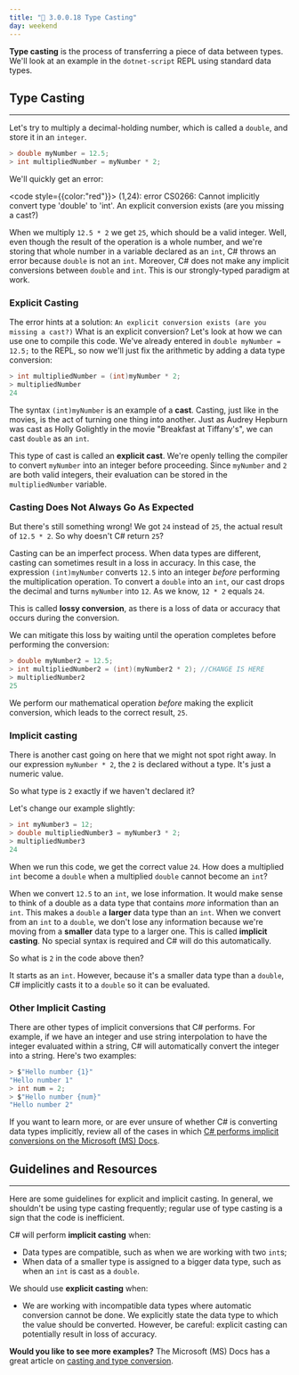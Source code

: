 ```yaml
---
title: "📓 3.0.0.18 Type Casting"
day: weekend
---
```


**Type casting** is the process of transferring a piece of data between types. We'll look at an example in the `dotnet-script` REPL using standard data types. 

## Type Casting
---

Let's try to multiply a decimal-holding number, which is called a `double`, and store it in an `integer`.

```csharp
> double myNumber = 12.5;
> int multipliedNumber = myNumber * 2;
```

We'll quickly get an error:

<code style={{color:"red"}}>
(1,24): error CS0266: Cannot implicitly convert type 'double' to 'int'. An explicit conversion exists (are you missing a cast?)
</code>

When we multiply `12.5 * 2` we get `25`, which should be a valid integer. Well, even though the result of the operation is a whole number, and we're storing that whole number in a variable declared as an `int`, C# throws an error because `double` is not an `int`. Moreover, C# does not make any implicit conversions between `double` and `int`. This is our strongly-typed paradigm at work.

### Explicit Casting

The error hints at a solution: `An explicit conversion exists (are you missing a cast?)` What is an explicit conversion? Let's look at how we can use one to compile this code. We've already entered in `double myNumber = 12.5;` to the REPL, so now we'll just fix the arithmetic by adding a data type conversion:

```csharp
> int multipliedNumber = (int)myNumber * 2;
> multipliedNumber
24
```

The syntax `(int)myNumber` is an example of a **cast**. Casting, just like in the movies, is the act of turning one thing into another. Just as Audrey Hepburn was cast as Holly Golightly in the movie "Breakfast at Tiffany's", we can cast `double` as an `int`.

This type of cast is called an **explicit cast**. We're openly telling the compiler to convert `myNumber` into an integer before proceeding.  Since `myNumber` and `2` are both valid integers, their evaluation can be stored in the `multipliedNumber` variable.

### Casting Does Not Always Go As Expected

But there's still something wrong! We got `24` instead of `25`, the actual result of `12.5 * 2`. So why doesn't C# return `25`?

Casting can be an imperfect process. When data types are different, casting can sometimes result in a loss in accuracy. In this case, the expression `(int)myNumber` converts `12.5` into an integer _before_ performing the multiplication operation. To convert a `double` into an `int`, our cast drops the decimal and turns `myNumber` into `12`. As we know, `12 * 2` equals `24`.

This is called **lossy conversion**, as there is a loss of data or accuracy that occurs during the conversion.

We can mitigate this loss by waiting until the operation completes before performing the conversion:

```csharp
> double myNumber2 = 12.5;
> int multipliedNumber2 = (int)(myNumber2 * 2); //CHANGE IS HERE
> multipliedNumber2
25
```

We perform our mathematical operation _before_ making the explicit conversion, which leads to the correct result, `25`.

### Implicit casting

There is another cast going on here that we might not spot right away. In our expression `myNumber * 2`, the `2` is declared without a type. It's just a numeric value.

So what type is `2` exactly if we haven't declared it?

Let's change our example slightly:

```csharp
> int myNumber3 = 12;
> double multipliedNumber3 = myNumber3 * 2;
> multipliedNumber3
24
```

When we run this code, we get the correct value `24`. How does a multiplied `int` become a `double` when a multiplied `double` cannot become an `int`?

When we convert `12.5` to an `int`, we lose information. It would make sense to think of a double as a data type that contains _more_ information than an `int`. This makes a `double` a **larger** data type than an `int`. When we convert from an `int` to a `double`, we don't lose any information because we're moving from a **smaller** data type to a larger one. This is called **implicit casting**. No special syntax is required and C# will do this automatically.

So what is `2` in the code above then?

It starts as an `int`. However, because it's a smaller data type than a `double`, C# implicitly casts it to a `double` so it can be evaluated.

### Other Implicit Casting

There are other types of implicit conversions that C# performs. For example, if we have an integer and use string interpolation to have the integer evaluated within a string, C# will automatically convert the integer into a string. Here's two examples:

```csharp
> $"Hello number {1}"
"Hello number 1"
> int num = 2;
> $"Hello number {num}"
"Hello number 2"
```

If you want to learn more, or are ever unsure of whether C# is converting data types implicitly, review all of the cases in which [C# performs implicit conversions on the Microsoft (MS) Docs](https://learn.microsoft.com/en-us/dotnet/csharp/language-reference/language-specification/conversions#102-implicit-conversions).

## Guidelines and Resources
---

Here are some guidelines for explicit and implicit casting. In general, we shouldn't be using type casting frequently; regular use of type casting is a sign that the code is inefficient.

C# will perform **implicit casting** when:

* Data types are compatible, such as when we are working with two `int`s;
* When data of a smaller type is assigned to a bigger data type, such as when an `int` is cast as a `double`.

We should use **explicit casting** when:

* We are working with incompatible data types where automatic conversion cannot be done. We explicitly state the data type to which the value should be converted. However, be careful: explicit casting can potentially result in loss of accuracy.

**Would you like to see more examples?** The Microsoft (MS) Docs has a great article on [casting and type conversion](https://learn.microsoft.com/en-us/dotnet/csharp/programming-guide/types/casting-and-type-conversions).
